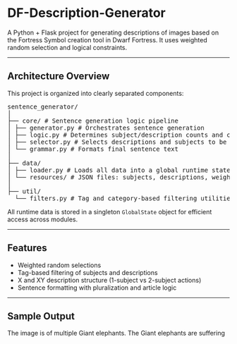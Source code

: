 # DF-Description-Generator

A Python + Flask project for generating descriptions of images based on the Fortress Symbol creation tool in Dwarf Fortress. It uses weighted random selection and logical constraints.

---

## Architecture Overview

This project is organized into clearly separated components:
<pre>
sentence_generator/
│
├── core/ # Sentence generation logic pipeline
│ ├── generator.py # Orchestrates sentence generation
│ ├── logic.py # Determines subject/description counts and constraints for subject-description pairing
│ ├── selector.py # Selects descriptions and subjects to be used
│ └── grammar.py # Formats final sentence text
│
├── data/
│ ├── loader.py # Loads all data into a global runtime state
│ └── resources/ # JSON files: subjects, descriptions, weights
│
├── util/
  └── filters.py # Tag and category-based filtering utilities
</pre>
All runtime data is stored in a singleton `GlobalState` object for efficient access across modules.

---

## Features

-  Weighted random selections
-  Tag-based filtering of subjects and descriptions
-  X and XY description structure (1-subject vs 2-subject actions)
-  Sentence formatting with pluralization and article logic

---

## Sample Output

The image is of multiple Giant elephants. The Giant elephants are suffering
